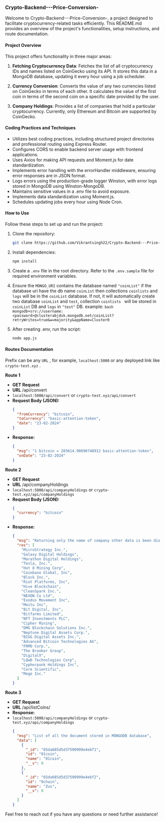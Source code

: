 ### Crypto-Backend---Price-Conversion-

Welcome to Crypto-Backend---Price-Conversion-, a project designed to facilitate cryptocurrency-related tasks efficiently. This README.md provides an overview of the project's functionalities, setup instructions, and route documentation.

#### Project Overview

This project offers functionality in three major areas:

1. **Fetching Cryptocurrency Data**: Fetches the list of all cryptocurrency IDs and names listed on CoinGecko using its API. It stores this data in a MongoDB database, updating it every hour using a job scheduler.

2. **Currency Conversion**: Converts the value of any two currencies listed on CoinGecko in terms of each other. It calculates the value of the first coin in terms of the second coin on a specific date provided by the user.

3. **Company Holdings**: Provides a list of companies that hold a particular cryptocurrency. Currently, only Ethereum and Bitcoin are supported by CoinGecko.

#### Coding Practices and Techniques

- Utilizes best coding practices, including structured project directories and professional routing using Express Router.
- Configures CORS to enable backend server usage with frontend applications.
- Uses Axios for making API requests and Moment.js for date standardization.
- Implements error handling with the errorHandler middleware, ensuring error responses are in JSON format.
- Logs errors using the production-grade logger Winston, with error logs stored in MongoDB using Winston-MongoDB.
- Maintains sensitive values in a .env file to avoid exposure.
- Implements data standardization using Moment.js.
- Schedules updating jobs every hour using Node Cron.

#### How to Use

Follow these steps to set up and run the project:

1. Clone the repository:

   ```bash
   git clone https://github.com/Vikrantsingh22/Crypto-Backend---Price-Conversion-.git
   ```

2. Install dependencies:

   ```bash
   npm install
   ```

3. Create a `.env` file in the root directory. Refer to the `.env.sample` file for required environment variables.

4. Ensure the `MONGO_URI` contains the database named `"coinList"` if the database uri have the db name `coinList` then collections `coinlists` and `logs` will be in the `coinList` database. If not, it will automatically create two database `coinList` and `test`, collection `coinlists ` will be stored in ` coinList` DB and `logs` in `"test"` DB.
   example:
   `bash
 mongodb+srv://username:<password>@clusterabjdsk.mongodb.net/coinList?retryWrites=true&w=majority&appName=Cluster0
 `

5. After creating .env, run the script:
   ```bash
   node app.js
   ```

#### Routes Documentation

Prefix can be any `URL` , for example, `localhost:5000` or any deployed link like `crypto-test.xyz` .

**Route 1**

- **GET Request**
- **URL** /api/convert
- `localhost:5000/api/convert` or `crypto-test.xyz/api/convert`
- **Request Body (JSON):**
  ```json
  {
    "fromCurrency": "bitcoin",
    "toCurrency": "basic-attention-token",
    "date": "23-02-2024"
  }
  ```
- **Response:**
  ```json
  {
    "msg": "1 bitcoin = 203614.90690748912 basic-attention-token",
    "onDate": "23-02-2024"
  }
  ```

**Route 2**

- **GET Request**
- **URL** /api/companyHoldings
- `localhost:5000/api/companyHoldings` or `crypto-test.xyz/api/companyHoldings`
- **Request Body (JSON):**
  ```json
  {
    "currency": "bitcoin"
  }
  ```
- **Response:**
  ```json
  {
    "msg": "Returning only the name of company other data is been discarded intentionally",
    "res": [
      "MicroStrategy Inc.",
      "Galaxy Digital Holdings",
      "Marathon Digital Holdings",
      "Tesla, Inc.",
      "Hut 8 Mining Corp",
      "Coinbase Global, Inc",
      "Block Inc.",
      "Riot Platforms, Inc",
      "Hive Blockchain",
      "CleanSpark Inc.",
      "NEXON Co Ltd",
      "Exodus Movement Inc",
      "Meitu Inc",
      "Bit Digital, Inc",
      "Bitfarms Limited",
      "NFT Investments PLC",
      "Cipher Mining",
      "DMG Blockchain Solutions Inc.",
      "Neptune Digital Assets Corp.",
      "BIGG Digital Assets Inc.",
      "Advanced Bitcoin Technologies AG",
      "FRMO Corp.",
      "The Brooker Group",
      "DigitalX",
      "LQwD Technologies Corp",
      "Cypherpunk Holdings Inc",
      "Core Scientific",
      "Mogo Inc."
    ]
  }
  ```

**Route 3**

- **GET Request**
- **URL** /api/listCoins/
- **Response:**
- `localhost:5000/api/companyHoldings` or `crypto-test.xyz/api/companyHoldings`
  ```json
  {
    "msg": "List of all the document stored in MONGODB database",
    "data": [
      {
        "_id": "65da685d5d37590999e4ebf1",
        "id": "01coin",
        "name": "01coin",
        "__v": 0
      },
      {
        "_id": "65da685d5d37590999e4ebf2",
        "id": "0chain",
        "name": "Zus",
        "__v": 0
      }
    ]
  }
  ```

Feel free to reach out if you have any questions or need further assistance!

